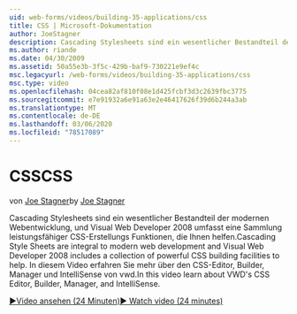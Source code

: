 ```yaml
---
uid: web-forms/videos/building-35-applications/css
title: CSS | Microsoft-Dokumentation
author: JoeStagner
description: Cascading Stylesheets sind ein wesentlicher Bestandteil der modernen Webentwicklung, und Visual Web Developer 2008 umfasst eine Sammlung leistungsfähiger CSS-Erstellungs Funktionen, die Ihnen dabei helfen...
ms.author: riande
ms.date: 04/30/2009
ms.assetid: 50a55e3b-3f5c-429b-baf9-730221e9ef4c
msc.legacyurl: /web-forms/videos/building-35-applications/css
msc.type: video
ms.openlocfilehash: 04cea82af810f08e1d425fcbf3d3c2639fbc3775
ms.sourcegitcommit: e7e91932a6e91a63e2e46417626f39d6b244a3ab
ms.translationtype: MT
ms.contentlocale: de-DE
ms.lasthandoff: 03/06/2020
ms.locfileid: "78517089"
---
```

# <a name="css"></a><span data-ttu-id="33ed2-103">CSS</span><span class="sxs-lookup"><span data-stu-id="33ed2-103">CSS</span></span>

<span data-ttu-id="33ed2-104">von [Joe Stagner](https://github.com/JoeStagner)</span><span class="sxs-lookup"><span data-stu-id="33ed2-104">by [Joe Stagner](https://github.com/JoeStagner)</span></span>

<span data-ttu-id="33ed2-105">Cascading Stylesheets sind ein wesentlicher Bestandteil der modernen Webentwicklung, und Visual Web Developer 2008 umfasst eine Sammlung leistungsfähiger CSS-Erstellungs Funktionen, die Ihnen helfen.</span><span class="sxs-lookup"><span data-stu-id="33ed2-105">Cascading Style Sheets are integral to modern web development and Visual Web Developer 2008 includes a collection of powerful CSS building facilities to help.</span></span> <span data-ttu-id="33ed2-106">In diesem Video erfahren Sie mehr über den CSS-Editor, Builder, Manager und IntelliSense von vwd.</span><span class="sxs-lookup"><span data-stu-id="33ed2-106">In this video learn about VWD's CSS Editor, Builder, Manager, and IntelliSense.</span></span>

[<span data-ttu-id="33ed2-107">&#9654;Video ansehen (24 Minuten)</span><span class="sxs-lookup"><span data-stu-id="33ed2-107">&#9654; Watch video (24 minutes)</span></span>](https://channel9.msdn.com/Blogs/ASP-NET-Site-Videos/css)
